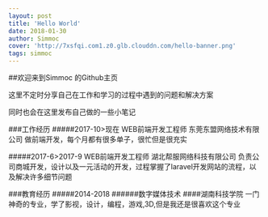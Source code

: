 ```yaml
---
layout: post
title: 'Hello World'
date: 2018-01-30
author: Simmoc
cover: 'http://7xsfqi.com1.z0.glb.clouddn.com/hello-banner.png'
tags: simmoc
---
```


##欢迎来到Simmoc 的Github主页

这里不定时分享自己在工作和学习的过程中遇到的问题和解决方案

同时也会在这里发布自己做的一些小笔记

###工作经历
#####2017-10>现在
WEB前端开发工程师
东莞东盟网络技术有限公司
做前端开发，每个月都有很多单子，很忙但是很充实

#####2017-6>2017-9
WEB前端开发工程师
湖北帮服网络科技有限公司
负责公司商城开发，设计以及一元活动的开发，过程掌握了laravel开发网站的流程，以及解决许多细节问题

###教育经历
#####2014-2018
######数字媒体技术
####湖南科技学院
一门神奇的专业，学了影视，设计，编程，游戏,3D,但是我还是很喜欢这个专业

